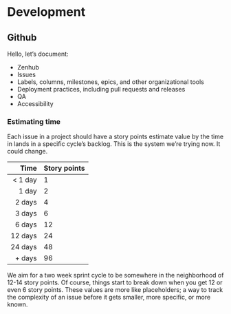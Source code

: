 # Development



## Github

Hello, let’s document:

- Zenhub
- Issues
- Labels, columns, milestones, epics, and other organizational tools
- Deployment practices, including pull requests and releases
- QA
- Accessibility

### Estimating time

Each issue in a project should have a story points estimate value by the time in lands in a specific cycle’s backlog. This is the system we’re trying now. It could change.

| Time        | Story points |
| ----------: | ------------ |
| < 1 day     | 1      		 |
| 1 day       | 2      		 |
| 2 days      | 4      		 |
| 3 days      | 6      		 |
| 6 days      | 12      	 |
| 12 days     | 24      	 |
| 24 days     | 48      	 |
| + days  	  | 96      	 |


We aim for a two week sprint cycle to be somewhere in the neighborhood of 12-14 story points. Of course, things start to break down when you get 12 or even 6 story points. These values are more like placeholders; a way to track the complexity of an issue before it gets smaller, more specific, or more known.